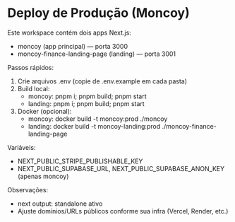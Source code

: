 # Deploy de Produção (Moncoy)

Este workspace contém dois apps Next.js:
- moncoy (app principal) — porta 3000
- moncoy-finance-landing-page (landing) — porta 3001

Passos rápidos:
1. Crie arquivos .env (copie de .env.example em cada pasta)
2. Build local:
   - moncoy: pnpm i; pnpm build; pnpm start
   - landing: pnpm i; pnpm build; pnpm start
3. Docker (opcional):
   - moncoy: docker build -t moncoy:prod ./moncoy
   - landing: docker build -t moncoy-landing:prod ./moncoy-finance-landing-page

Variáveis:
- NEXT_PUBLIC_STRIPE_PUBLISHABLE_KEY
- NEXT_PUBLIC_SUPABASE_URL, NEXT_PUBLIC_SUPABASE_ANON_KEY (apenas moncoy)

Observações:
- next output: standalone ativo
- Ajuste domínios/URLs públicos conforme sua infra (Vercel, Render, etc.)
